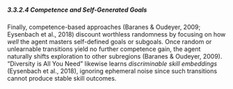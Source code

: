 ##### 3.3.2.4 Competence and Self-Generated Goals
Finally, competence-based approaches (Baranes & Oudeyer, 2009; Eysenbach et al., 2018) discount worthless randomness by focusing on how *well* the agent masters self-defined goals or subgoals. Once random or unlearnable transitions yield no further competence gain, the agent naturally shifts exploration to other subregions (Baranes & Oudeyer, 2009). “Diversity is All You Need” likewise learns *discriminable skill embeddings* (Eysenbach et al., 2018), ignoring ephemeral noise since such transitions cannot produce stable skill outcomes.
